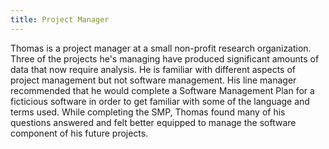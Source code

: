 ```yaml
---
title: Project Manager
---
```


Thomas is a project manager at a small non-profit research organization. Three of the projects he's managing have produced significant amounts of data that now require analysis. He is familiar with different aspects of project management but not software management. His line manager recommended that he would complete a Software Management Plan for a ficticious software in order to get familiar with some of the language and terms used. While completing the SMP, Thomas found many of his questions answered and felt better equipped to manage the software component of his future projects.
